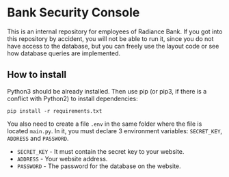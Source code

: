 # Bank Security Console

This is an internal repository for employees of Radiance Bank. If you got into this repository by accident, you will not be able to run it, since you do not have access to the database, but you can freely use the layout code or see how database queries are implemented.

## How to install

Python3 should be already installed. Then use pip (or pip3, if there is a conflict with Python2) to install dependencies:

`pip install -r requirements.txt`

You also need to create a file `.env` in the same folder where the file is located `main.py`. In it, you must declare 3 environment variables: `SECRET_KEY`, `ADDRESS` and `PASSWORD`.

- `SECRET_KEY` - It must contain the secret key to your website.
- `ADDRESS` - Your website address.
- `PASSWORD` - The password for the database on the website.
